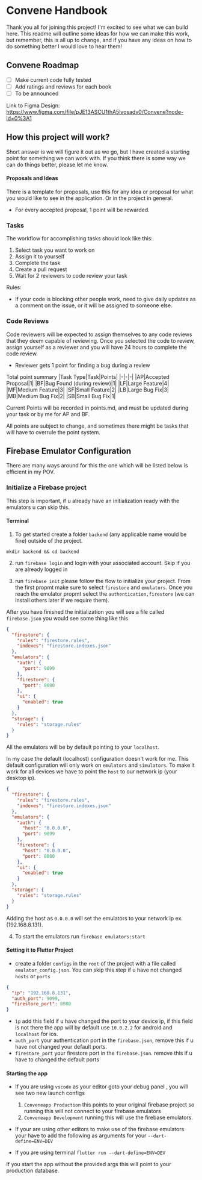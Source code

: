 # Convene Handbook

Thank you all for joining this project! I'm excited to see what we can build here. This readme will outline some ideas for how we can make this work, but remember, this is all up to change, and if you have any ideas on how to do something better I would love to hear them!

## Convene Roadmap

- [ ] Make current code fully tested
- [ ] Add ratings and reviews for each book
- [ ] To be announced

Link to Figma Design: https://www.figma.com/file/pJE13ASCU1thA5lvosadv0/Convene?node-id=0%3A1

## How this project will work?

Short answer is we will figure it out as we go, but I have created a starting point for something we can work with. If you think there is some way we can do things better, please let me know.

#### Proposals and Ideas

There is a template for proposals, use this for any idea or proposal for what you would like to see in the application. Or in the project in general.

- For every accepted proposal, 1 point will be rewarded.

### Tasks

The workflow for accomplishing tasks should look like this:

1. Select task you want to work on
2. Assign it to yourself
3. Complete the task
4. Create a pull request
5. Wait for 2 reviewers to code review your task

Rules:

- If your code is blocking other people work, need to give daily updates as a comment on the issue, or it will be assigned to someone else.

### Code Reviews

Code reviewers will be expected to assign themselves to any code reviews that they deem capable of reviewing. Once you selected the code to review, assign yourself as a reviewer and you will have 24 hours to complete the code review.

- Reviewer gets 1 point for finding a bug during a review

Total point summary
|Task Type|Task|Points|
|-|-|-|
|AP|Accepted Proposal|1|
|BF|Bug Found (during review)|1|
|LF|Large Feature|4|
|MF|Medium Feature|3|
|SF|Small Feature|2|
|LB|Large Bug Fix|3|
|MB|Medium Bug Fix|2|
|SB|Small Bug Fix|1|

Current Points will be recorded in points.md, and must be updated during your task or by me for AP and BF.

All points are subject to change, and sometimes there might be tasks that will have to overrule the point system.

## Firebase Emulator Configuration

There are many ways around for this the one which will be listed below is efficient in my POV.

### Initialize a Firebase project

This step is important, if u already have an initialization ready with the emulators u can skip this.

#### Terminal

1. To get started create a folder `backend` (any applicable name would be fine) outside of the project.

```terminal
mkdir backend && cd backend
```

2. run `firebase login` and login with your associated account. Skip if you are already logged in

1. run `firebase init` please follow the flow to initialize your project. From the first propmt make sure to select `firestore` and `emulators`.
   Once you reach the emulator propmt select the `authentication,firestore` (we can install others later if we require them).

After you have finished the initialization you will see a file called `firebase.json` you would see some thing like this

```json
{
  "firestore": {
    "rules": "firestore.rules",
    "indexes": "firestore.indexes.json"
  },
  "emulators": {
    "auth": {
      "port": 9099
    },
    "firestore": {
      "port": 8080
    },
    "ui": {
      "enabled": true
    }
  },
  "storage": {
    "rules": "storage.rules"
  }
}
```

All the emulators will be by default pointing to your `localhost`.

In my case the default (localhost) configuration doesn't work for me. This default configuration will only work on `emulators` and `simulators`.
To make it work for all devices we have to point the `host` to our network ip (your desktop ip).

```json
{
  "firestore": {
    "rules": "firestore.rules",
    "indexes": "firestore.indexes.json"
  },
  "emulators": {
    "auth": {
      "host": "0.0.0.0",
      "port": 9099
    },
    "firestore": {
      "host": "0.0.0.0",
      "port": 8080
    },
    "ui": {
      "enabled": true
    }
  },
  "storage": {
    "rules": "storage.rules"
  }
}
```

Adding the host as `0.0.0.0` will set the emulators to your network ip ex. (192.168.8.131).

4. To start the emulators run `firebase emulators:start`

#### Setting it to Flutter Project

- create a folder `configs` in the `root` of the project with a file called `emulator_config.json`. You can skip this step if u have not changed `hosts` or `ports`

```json
{
  "ip": "192.168.8.131",
  "auth_port": 9099,
  "firestore_port": 8080
}
```

- `ip` add this field if u have changed the port to your device ip, if this field is not there the app will by default use `10.0.2.2` for android and `localhost` for ios.
- `auth_port` your authentication port in the `firebase.json`, remove this if u have not changed your default ports.
- `firestore_port` your firestore port in the `firebase.json`. remove this if u have to changed the default ports

#### Starting the app

- If you are using `vscode` as your editor goto your debug panel , you will see two new launch configs

  1. `Conveneapp Production` this points to your original firebase project so running this will not connect to your firebase emulators
  1. `Conveneapp Development` running this will use the firebase emulators.

- If your are using other editors to make use of the firebase emulators your have to add the following as arguments for your `--dart-define=ENV=DEV`
- If you are using terminal `flutter run --dart-define=ENV=DEV`

If you start the app without the provided args this will point to your production database.